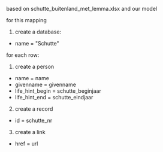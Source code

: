 based on schutte_buitenland_met_lemma.xlsx and our model

for this mapping
1. create a database:
  - name = "Schutte"

for each row:
1. create a person
  - name = name
  - givenname = givenname
  - life_hint_begin = schutte_beginjaar
  - life_hint_end = schutte_eindjaar
2. create a record
  - id = schutte_nr
3. create a link
  - href = url 